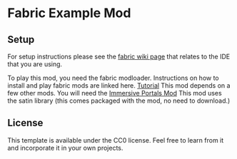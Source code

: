 # Fabric Example Mod

## Setup

For setup instructions please see the [fabric wiki page](https://fabricmc.net/wiki/tutorial:setup) that relates to the IDE that you are using.

To play this mod, you need the fabric modloader. Instructions on how to install and play fabric mods are linked here. [Tutorial](https://www.youtube.com/watch?v=gkotQN8DqKM)
This mod depends on a few other mods. You will need the [Immersive Portals Mod](https://www.curseforge.com/minecraft/mc-mods/immersive-portals-mod)
This mod uses the satin library (this comes packaged with the mod, no need to download.)

## License

This template is available under the CC0 license. Feel free to learn from it and incorporate it in your own projects.
